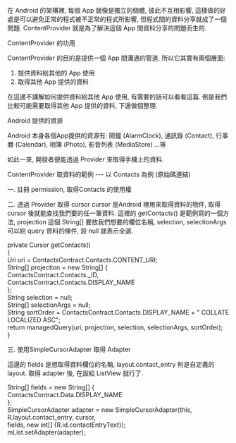 在 Android 的架構裡, 每個 App 就像是獨立的個體, 彼此不互相影響,
這樣做的好處是可以避免正常的程式被不正常的程式所影響,
但程式間的資料分享就成了一個問題.
ContentProvider 就是為了解決這個 App 間資料分享的問題而生的.

ContentProvider 的功用

ContentProvider 的目的是提供一個 App 間溝通的管道, 
所以它其實有兩個層面:
1. 提供資料給其他的 App 使用
2. 取得其他 App 提供的資料

在這邊不講解如何提供資料給其他 App 使用, 有需要的話可以看看這篇.
倒是我們比較可能需要取得其他 App 提供的資料, 下邊做個整理.

Android 提供的資源

Android 本身各個App提供的資源有:
鬧鐘 (AlarmClock),
通訊錄 (Contact),
行事曆 (Calendar),
相簿 (Photo),
影音列表 (MediaStore) ...等

如此一來, 開發者便能透過 Provider 來取得手機上的資料.

ContentProvider 取資料的範例 ---  以 Contacts 為例 (原始碼連結)

一.  註冊 permission, 取得Contacts 的使用權

 <uses-permission android:name="android.permission.GET_ACCOUNTS" />  
 <uses-permission android:name="android.permission.READ_CONTACTS" />  
 <uses-permission android:name="android.permission.WRITE_CONTACTS" />  

二. 透過 Provider 取得 cursor
cursor 是Android 裡用來取得資料的物件,  取得 cursor 後就能查找我們要的任一筆資料.
這裡的 getContacts() 是範例寫的一個方法,
projection 這個 String[] 要放我們想要的欄位名稱,
selection, selectionArgs 可以給 query 資料的條件, 設 null 就表示全選.

 private Cursor getContacts()  
   {  
     Uri uri = ContactsContract.Contacts.CONTENT_URI;  
     String[] projection = new String[] {  
         ContactsContract.Contacts._ID,  
         ContactsContract.Contacts.DISPLAY_NAME  
     };  
     String selection = null;  
     String[] selectionArgs = null;  
     String sortOrder = ContactsContract.Contacts.DISPLAY_NAME + " COLLATE LOCALIZED ASC";  
     return managedQuery(uri, projection, selection, selectionArgs, sortOrder);  
   }  

三. 使用SimpleCursorAdapter 取得 Adapter

這邊的 fields 是想取得資料欄位的名稱, layout.contact_entry 則是自定義的 layout.
取得 adapter 後, 在設給 ListView 就行了.

 String[] fields = new String[] {  
      ContactsContract.Data.DISPLAY_NAME  
 };  
 SimpleCursorAdapter adapter = new SimpleCursorAdapter(this, R.layout.contact_entry, cursor,  
         fields, new int[] {R.id.contactEntryText});  
 mList.setAdapter(adapter);  
